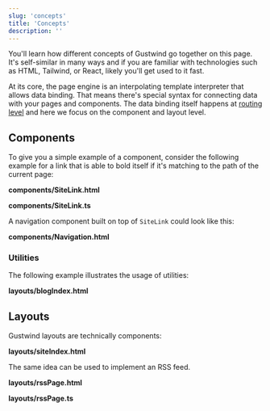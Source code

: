 ```yaml
---
slug: 'concepts'
title: 'Concepts'
description: ''
---
```

You'll learn how different concepts of Gustwind go together on this page. It's self-similar in many ways and if you are familiar with technologies such as HTML, Tailwind, or React, likely you'll get used to it fast.

At its core, the page engine is an interpolating template interpreter that allows data binding. That means there's special syntax for connecting data with your pages and components. The data binding itself happens at [routing level](/routing/) and here we focus on the component and layout level.

## Components

To give you a simple example of a component, consider the following example for a link that is able to bold itself if it's matching to the path of the current page:

**components/SiteLink.html**

[<file>](site/components/SiteLink.html)

**components/SiteLink.ts**

[<file>](site/components/SiteLink.ts)

A navigation component built on top of `SiteLink` could look like this:

**components/Navigation.html**

[<file>](site/components/Navigation.html)

### Utilities

The following example illustrates the usage of utilities:

**layouts/blogIndex.html**

[<file>](site/layouts/blogIndex.html)

## Layouts

Gustwind layouts are technically components:

**layouts/siteIndex.html**

[<file>](site/layouts/siteIndex.html)

The same idea can be used to implement an RSS feed.

**layouts/rssPage.html**

[<file>](site/layouts/rssPage.html)

**layouts/rssPage.ts**

[<file>](site/layouts/rssPage.ts)

